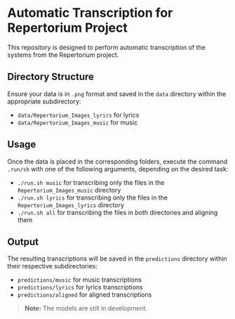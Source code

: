 # Automatic Transcription for Repertorium Project

This repository is designed to perform automatic transcription of the systems from the Repertorium project.

## Directory Structure

Ensure your data is in `.png` format and saved in the `data` directory within the appropriate subdirectory:

- `data/Repertorium_Images_lyrics` for lyrics
- `data/Repertorium_Images_music` for music

## Usage

Once the data is placed in the corresponding folders, execute the command `.run/sh` with one of the following arguments, depending on the desired task:

- `./run.sh music` for transcribing only the files in the `Repertorium_Images_music` directory
- `./run.sh lyrics` for transcribing only the files in the `Repertorium_Images_lyrics` directory
- `./run.sh all` for transcribing the files in both directories and aligning them

## Output

The resulting transcriptions will be saved in the `predictions` directory within their respective subdirectories:

- `predictions/music` for music transcriptions
- `predictions/lyrics` for lyrics transcriptions
- `predictions/aligned` for aligned transcriptions

> **Note:** The models are still in development.
